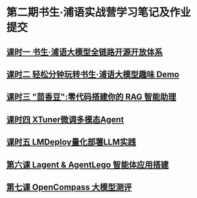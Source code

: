 # 第二期书生·浦语实战营学习笔记及作业提交

## [课时一 书生·浦语大模型全链路开源开放体系](chapter1.md)

## [课时二 轻松分钟玩转书生·浦语大模型趣味 Demo](chapter2.md)

## [课时三 "茴香豆":零代码搭建你的 RAG 智能助理](chapter3.md)

## [课时四 XTuner微调多模态Agent](chapter4.md)

## [课时五 LMDeploy量化部署LLM实践](chapter5.md)

## [第六课 Lagent & AgentLego 智能体应用搭建](chapter6.md)

## [第七课 OpenCompass 大模型测评](chapter7.md)
<!-- For full documentation visit [mkdocs.org](https://www.mkdocs.org). -->

<!-- ## Commands

* `mkdocs new [dir-name]` - Create a new project.
* `mkdocs serve` - Start the live-reloading docs server.
* `mkdocs build` - Build the documentation site.
* `mkdocs -h` - Print help message and exit.

## Project layout

    mkdocs.yml    # The configuration file.
    docs/
        index.md  # The documentation homepage.
        ...       # Other markdown pages, images and other files. -->
